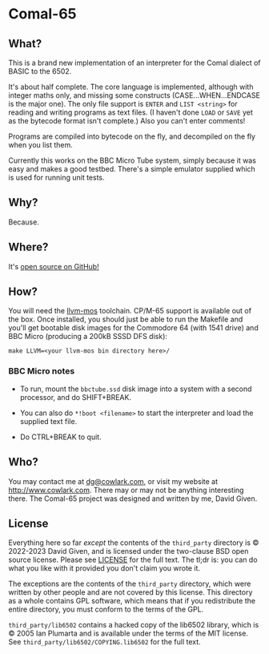 Comal-65
========

What?
-----

This is a brand new implementation of an interpreter for the Comal dialect of
BASIC to the 6502.

It's about half complete. The core language is implemented, although with
integer maths only, and missing some constructs (CASE...WHEN...ENDCASE is the
major one). The only file support is `ENTER` and `LIST <string>` for reading and
writing programs as text files. (I haven't done `LOAD` or `SAVE` yet as the
bytecode format isn't complete.) Also you can't enter comments!

Programs are compiled into bytecode on the fly, and decompiled on the fly when
you list them.

Currently this works on the BBC Micro Tube system, simply because it was easy
and makes a good testbed. There's a simple emulator supplied which is used for
running unit tests.


Why?
----

Because.


Where?
------

It's [open source on GitHub!](https://github.com/davidgiven/comal65)


How?
----

You will need the [llvm-mos](https://llvm-mos.org) toolchain. CP/M-65 support
is available out of the box. Once installed, you should just be able to run the
Makefile and you'll get bootable disk images for the Commodore 64 (with 1541
drive) and BBC Micro (producing a 200kB SSSD DFS disk):

    make LLVM=<your llvm-mos bin directory here>/

### BBC Micro notes

  - To run, mount the `bbctube.ssd` disk image into a system with a second
  processor, and do SHIFT+BREAK.
  
  - You can also do `*!boot <filename>` to start the interpreter and load the
  supplied text file.
  
  - Do CTRL+BREAK to quit.
  

Who?
----

You may contact me at dg@cowlark.com, or visit my website at
http://www.cowlark.com.  There may or may not be anything interesting there.
The Comal-65 project was designed and written by me, David Given. 


License
-------

Everything here so far _except_ the contents of the `third_party` directory is
© 2022-2023 David Given, and is licensed under the two-clause BSD open source
license. Please see [LICENSE](LICENSE) for the full text. The tl;dr is: you can
do what you like with it provided you don't claim you wrote it.

The exceptions are the contents of the `third_party` directory, which were
written by other people and are not covered by this license. This directory as
a whole contains GPL software, which means that if you redistribute the entire
directory, you must conform to the terms of the GPL.

`third_party/lib6502` contains a hacked copy of the lib6502 library, which is ©
2005 Ian Plumarta and is available under the terms of the MIT license. See
`third_party/lib6502/COPYING.lib6502` for the full text.

